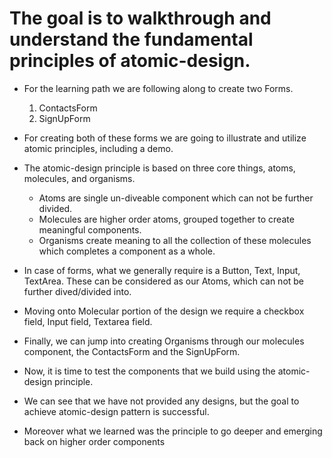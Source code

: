 # The goal is to walkthrough and understand the fundamental principles of atomic-design.

- For the learning path we are following along to create two Forms.
    1. ContactsForm
    2. SignUpForm

- For creating both of these forms we are going to illustrate and utilize atomic principles, including a demo.

- The atomic-design principle is based on three core things, atoms, molecules, and organisms.

    - Atoms are single un-diveable component which can not be further divided.
    - Molecules are higher order atoms, grouped together to create meaningful components.
    - Organisms create meaning to all the collection of these molecules which completes a component as a whole.

- In case of forms, what we generally require is a Button, Text, Input, TextArea. These can be considered as our Atoms, which can not be further dived/divided into.

- Moving onto Molecular portion of the design we require a checkbox field, Input field, Textarea field.

- Finally, we can jump into creating Organisms through our molecules component, the ContactsForm and the SignUpForm.

- Now, it is time to test the components that we build using the atomic-design principle.

- We can see that we have not provided any designs, but the goal to achieve atomic-design pattern is successful.

- Moreover what we learned was the principle to go deeper and emerging back on higher order components
